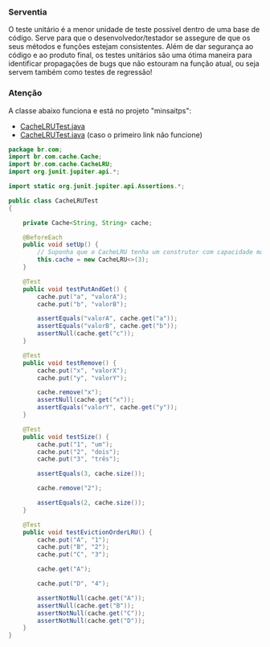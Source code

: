 ### Serventia
O teste unitário é a menor unidade de teste possível dentro de uma base de código. Serve para que o desenvolvedor/testador
se assegure de que os seus métodos e funções estejam consistentes. Além de dar segurança ao código e ao produto final, 
os testes unitários são uma ótima maneira para identificar propagações de bugs que não estouram na função atual, ou seja
servem também como testes de regressão!

### Atenção
A classe abaixo funciona e está no projeto "minsaitps":
- [CacheLRUTest.java](/minsaitps/src/test/java/br/com/cache/CacheLRUTest.java)
- [CacheLRUTest.java](./minsaitps/src/test/java/br/com/cache/CacheLRUTest.java) (caso o primeiro link não funcione)


```java
package br.com;
import br.com.cache.Cache;
import br.com.cache.CacheLRU;
import org.junit.jupiter.api.*;

import static org.junit.jupiter.api.Assertions.*;

public class CacheLRUTest
{

    private Cache<String, String> cache;

    @BeforeEach
    public void setUp() {
        // Suponha que o CacheLRU tenha um construtor com capacidade máxima
        this.cache = new CacheLRU<>(3);
    }

    @Test
    public void testPutAndGet() {
        cache.put("a", "valorA");
        cache.put("b", "valorB");

        assertEquals("valorA", cache.get("a"));
        assertEquals("valorB", cache.get("b"));
        assertNull(cache.get("c"));
    }

    @Test
    public void testRemove() {
        cache.put("x", "valorX");
        cache.put("y", "valorY");

        cache.remove("x");
        assertNull(cache.get("x"));
        assertEquals("valorY", cache.get("y"));
    }

    @Test
    public void testSize() {
        cache.put("1", "um");
        cache.put("2", "dois");
        cache.put("3", "três");

        assertEquals(3, cache.size());

        cache.remove("2");

        assertEquals(2, cache.size());
    }

    @Test
    public void testEvictionOrderLRU() {
        cache.put("A", "1");
        cache.put("B", "2");
        cache.put("C", "3");

        cache.get("A");

        cache.put("D", "4");

        assertNotNull(cache.get("A"));
        assertNull(cache.get("B"));
        assertNotNull(cache.get("C"));
        assertNotNull(cache.get("D"));
    }
}

```
